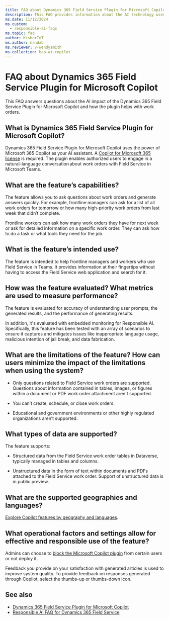 ```yaml
---
title: FAQ about Dynamics 365 Field Service Plugin for Microsoft Copilot
description: This FAQ provides information about the AI technology used in the Dynamics 365 Field Service Plugin for Microsoft Copilot.
ms.date: 11/12/2024
ms.custom: 
  - responsible-ai-faqs
ms.topic: faq
author: KishorIoT
ms.author: nandab
ms.reviewer: v-wendysmith
ms.collection: bap-ai-copilot 
---
```


# FAQ about Dynamics 365 Field Service Plugin for Microsoft Copilot

This FAQ answers questions about the AI impact of the Dynamics 365 Field Service Plugin for Microsoft Copilot and how the plugin helps with work orders.

## What is Dynamics 365 Field Service Plugin for Microsoft Copilot?

Dynamics 365 Field Service Plugin for Microsoft Copilot uses the power of Microsoft 365 Copilot as your AI assistant. A [Copilot for Microsoft 365 license](/microsoft-365-copilot/extensibility/overview-business-applications#get-copilot-for-microsoft-365-licenses-and-enable-plugins) is required. The plugin enables authorized users to engage in a natural-language conversation about work orders with Field Service in Microsoft Teams.  

## What are the feature’s capabilities?

The feature allows you to ask questions about work orders and generate answers quickly. For example, frontline managers can ask for a list of all work orders for tomorrow or how many high-priority work orders from last week that didn’t complete.  

Frontline workers can ask how many work orders they have for next week or ask for detailed information on a specific work order. They can ask how to do a task or what tools they need for the job.

## What is the feature’s intended use?

The feature is intended to help frontline managers and workers who use Field Service in Teams. It provides information at their fingertips without having to access the Field Service web application and search for it.  

## How was the feature evaluated? What metrics are used to measure performance?

The feature is evaluated for accuracy of understanding user prompts, the generated results, and the performance of generating results.

In addition, it's evaluated with embedded monitoring for Responsible AI. Specifically, this feature has been tested with an array of scenarios to ensure it captures and mitigates issues like inappropriate language usage, malicious intention of jail break, and data fabrication.

## What are the limitations of the feature? How can users minimize the impact of the limitations when using the system?

- Only questions related to Field Service work orders are supported. Questions about information contained in tables, images, or figures within a document or PDF work order attachment aren't supported.

- You can’t create, schedule, or close work orders.

- Educational and government environments or other highly regulated organizations aren’t supported.

## What types of data are supported?

The feature supports:

- Structured data from the Field Service work order tables in Dataverse, typically managed in tables and columns.

- Unstructured data in the form of text within documents and PDFs attached to the Field Service work order. Support of unstructured data is in public preview.

## What are the supported geographies and languages?

[Explore Copilot features by geography and languages](https://releaseplans.microsoft.com/availability-reports/?report=copilotfeaturereport).

## What operational factors and settings allow for effective and responsible use of the feature?

Admins can choose to [block the Microsoft Copilot plugin](/microsoft-365-copilot/extensibility/overview-business-applications#deploy-a-plugin) from certain users or not deploy it.

Feedback you provide on your satisfaction with generated articles is used to improve system quality. To provide feedback on responses generated through Copilot, select the thumbs-up or thumbs-down icon.

## See also

- [Dynamics 365 Field Service Plugin for Microsoft Copilot](flw-m365-chat.md)
- [Responsible AI FAQ for Dynamics 365 Field Service](responsible-ai-overview.md)

